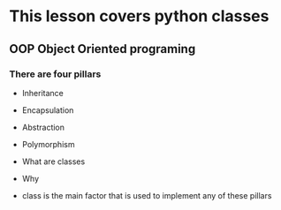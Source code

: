# This lesson covers python classes
## OOP Object Oriented programing 
### There are four pillars

- Inheritance
- Encapsulation
- Abstraction
- Polymorphism 

- What are classes
- Why
- class is the main factor that is used to implement any of these pillars